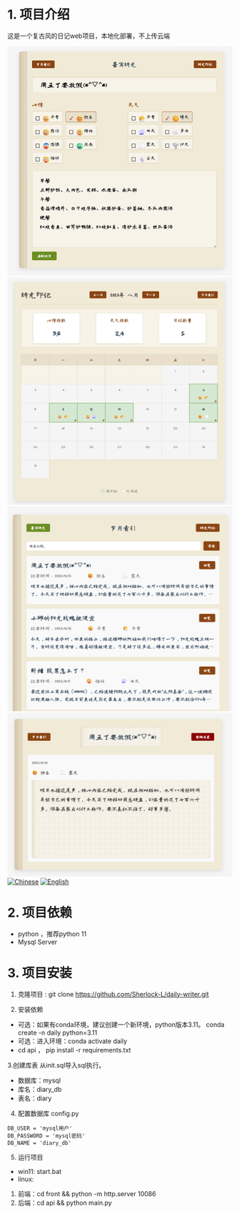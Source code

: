 # 1. 项目介绍
这是一个复古风的日记web项目，本地化部署，不上传云端

![项目效果图](demo.png)
![项目效果图](overview.png)
![项目效果图](list.png)
![项目效果图](detail.png)
[![Chinese](https://img.shields.io/badge/中文-README-green.svg)](README.md) [![English](https://img.shields.io/badge/English-README-blue.svg)](README_EN.md)

# 2. 项目依赖
- python ，推荐python 11
- Mysql Server

# 3. 项目安装
1. 克隆项目 : git clone https://github.com/Sherlock-L/daily-writer.git

2. 安装依赖  
- 可选：如果有conda环境，建议创建一个新环境，python版本3.11。 conda create -n daily python=3.11
- 可选：进入环境：conda activate daily
- cd api  ，  pip install -r requirements.txt

3.创建库表
从init.sql导入sql执行。
- 数据库：mysql
- 库名：diary_db
- 表名：diary



4. 配置数据库  config.py
```
DB_USER = 'mysql用户'
DB_PASSWORD = 'mysql密码'
DB_NAME = 'diary_db'
```
5. 运行项目
- win11: start.bat
- linux:  
 1. 前端：cd   front && python -m http.server 10086  
 2. 后端：cd   api && python main.py



